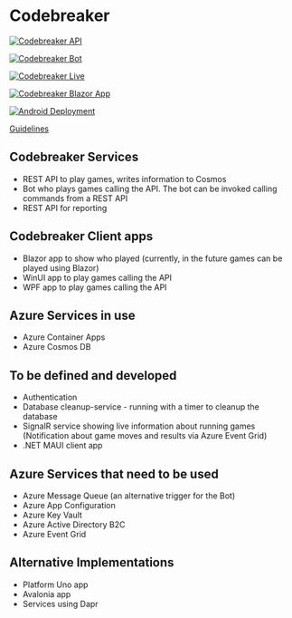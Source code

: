 # Codebreaker

[![Codebreaker API](https://github.com/CNILearn/codebreaker/actions/workflows/codebreakerapi-AutoDeployTrigger-ee54dca3-868c-4c78-9b6c-72e2c6719e10.yml/badge.svg)](https://github.com/CNILearn/codebreaker/actions/workflows/codebreakerapi-AutoDeployTrigger-ee54dca3-868c-4c78-9b6c-72e2c6719e10.yml)

[![Codebreaker Bot](https://github.com/CNILearn/codebreaker/actions/workflows/codebreaker-bot.yml/badge.svg)](https://github.com/CNILearn/codebreaker/actions/workflows/codebreaker-bot.yml)

[![Codebreaker Live](https://github.com/CNILearn/codebreaker/actions/workflows/codebreaker-live.yml/badge.svg)](https://github.com/CNILearn/codebreaker/actions/workflows/codebreaker-live.yml)

[![Codebreaker Blazor App](https://github.com/CNILearn/codebreaker/actions/workflows/azure-static-web-apps-ambitious-smoke-0612ff603.yml/badge.svg)](https://github.com/CNILearn/codebreaker/actions/workflows/azure-static-web-apps-ambitious-smoke-0612ff603.yml)

[![Android Deployment](https://github.com/CNILearn/codebreaker/actions/workflows/codebreaker-maui-android.yml/badge.svg)](https://github.com/CNILearn/codebreaker/actions/workflows/codebreaker-maui-android.yml)

[Guidelines](guidelines.md)

## Codebreaker Services

* REST API to play games, writes information to Cosmos
* Bot who plays games calling the API. The bot can be invoked calling commands from a REST API
* REST API for reporting

## Codebreaker Client apps

* Blazor app to show who played (currently, in the future games can be played using Blazor)
* WinUI app to play games calling the API
* WPF app to play games calling the API

## Azure Services in use

* Azure Container Apps
* Azure Cosmos DB

## To be defined and developed

* Authentication
* Database cleanup-service - running with a timer to cleanup the database
* SignalR service showing live information about running games (Notification about game moves and results via Azure Event Grid)
* .NET MAUI client app

## Azure Services that need to be used

* Azure Message Queue (an alternative trigger for the Bot)
* Azure App Configuration
* Azure Key Vault
* Azure Active Directory B2C
* Azure Event Grid

## Alternative Implementations

* Platform Uno app
* Avalonia app
* Services using Dapr
